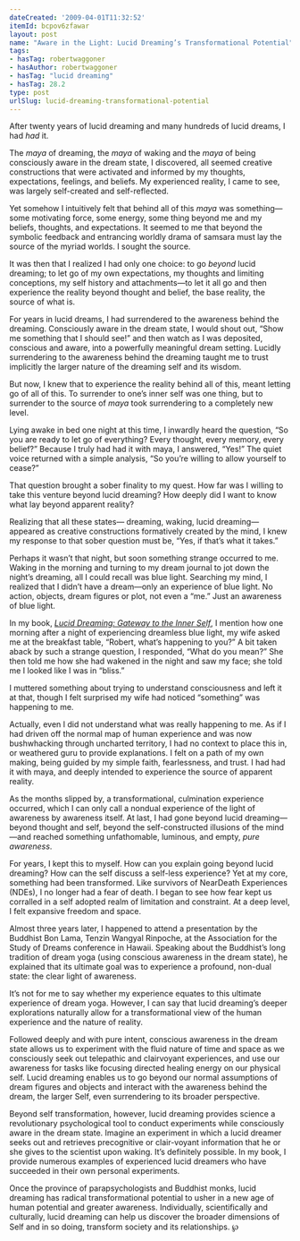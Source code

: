 ```yaml
---
dateCreated: '2009-04-01T11:32:52'
itemId: bcpov6zfawar
layout: post
name: "Aware in the Light: Lucid Dreaming’s Transformational Potential"
tags:
- hasTag: robertwaggoner
- hasAuthor: robertwaggoner
- hasTag: "lucid dreaming"
- hasTag: 28.2
type: post
urlSlug: lucid-dreaming-transformational-potential
---
```


After twenty years of lucid dreaming and many hundreds of lucid dreams, I had *had* it. 

The *maya* of dreaming, the *maya* of waking and the *maya* of being consciously aware in the dream state, I discovered, all seemed creative constructions that were activated and informed by my thoughts, expectations, feelings, and beliefs. My experienced reality, I came to see, was largely self-created and self-reflected.

Yet somehow I intuitively felt that behind all of this *maya* was something—some motivating force, some energy, some thing beyond me and my beliefs, thoughts, and expectations. It seemed to me that beyond the symbolic feedback and entrancing worldly drama of samsara must lay the source of the myriad worlds. I sought the source. 

It was then that I realized I had only one choice: to go *beyond* lucid dreaming; to let go of my own expectations, my thoughts and limiting conceptions, my self history and attachments—to let it all go and then experience the reality beyond thought and belief, the base reality, the source of what is. 

For years in lucid dreams, I had surrendered to the awareness behind the dreaming. Consciously aware in the dream state, I would shout out, “Show me something that I should see!” and then watch as I was deposited, conscious and aware, into a powerfully meaningful dream setting. Lucidly surrendering to the awareness behind the dreaming taught me to trust implicitly the larger nature of the dreaming self and its wisdom. 

But now, I knew that to experience the reality behind all of this, meant letting go of all of this. To surrender to one’s inner self was one thing, but to surrender to the source of *maya* took surrendering to a completely new level. 

Lying awake in bed one night at this time, I inwardly heard the question, “So you are ready to let go of everything? Every thought, every memory, every belief?” Because I truly had had it with maya, I answered, “Yes!” The quiet voice returned with a simple analysis, “So you’re willing to allow yourself to cease?” 

That question brought a sober finality to my quest. How far was I willing to take this venture beyond lucid dreaming? How deeply did I want to know what lay beyond apparent reality? 

Realizing that all these states— dreaming, waking, lucid dreaming— appeared as creative constructions formatively created by the mind, I knew my response to that sober question must be, “Yes, if that’s what it takes.” 

Perhaps it wasn’t that night, but soon something strange occurred to me. Waking in the morning and turning to my dream journal to jot down the night’s dreaming, all I could recall was blue light. Searching my mind, I realized that I didn’t have a dream—only an experience of blue light. No action, objects, dream figures or plot, not even a “me.” Just an awareness of blue light. 

In my book, *[Lucid Dreaming: Gateway to the Inner Self](https://www.lucidadvice.com/books/lucid-dreaming-gateway-to-the-inner-self/)*, I mention how one morning after a night of experiencing dreamless blue light, my wife asked me at the breakfast table, “Robert, what’s happening to you?” A bit taken aback by such a strange question, I responded, “What do you mean?” She then told me how she had wakened in the night and saw my face; she told me I looked like I was in “bliss.” 

I muttered something about trying to understand consciousness and left it at that, though I felt surprised my wife had noticed “something” was happening to me. 

Actually, even I did not understand what was really happening to me. As if I had driven off the normal map of human experience and was now bushwhacking through uncharted territory, I had no context to place this in, or weathered guru to provide explanations. I felt on a path of my own making, being guided by my simple faith, fearlessness, and trust. I had had it with maya, and deeply intended to experience the source of apparent reality. 

As the months slipped by, a transformational, culmination experience occurred, which I can only call a nondual experience of the light of awareness by awareness itself. At last, I had gone beyond lucid dreaming—beyond thought and self, beyond the self-constructed illusions of the mind—and reached something unfathomable, luminous, and empty, *pure awareness*. 

For years, I kept this to myself. How can you explain going beyond lucid dreaming? How can the self discuss a self-less experience? Yet at my core, something had been transformed. Like survivors of NearDeath Experiences (NDEs), I no longer had a fear of death. I began to see how fear kept us corralled in a self adopted realm of limitation and constraint. At a deep level, I felt expansive freedom and space. 

Almost three years later, I happened to attend a presentation by the Buddhist Bon Lama, Tenzin Wangyal Rinpoche, at the Association for the Study of Dreams conference in Hawaii. Speaking about the Buddhist’s long tradition of dream yoga (using conscious awareness in the dream state), he explained that its ultimate goal was to experience a profound, non-dual state: the clear light of awareness.

It’s not for me to say whether my experience equates to this ultimate experience of dream yoga. However, I can say that lucid dreaming’s deeper explorations naturally allow for a transformational view of the human experience and the nature of reality. 

Followed deeply and with pure intent, conscious awareness in the dream state allows us to experiment with the fluid nature of time and space as we consciously seek out telepathic and clairvoyant experiences, and use our awareness for tasks like focusing directed healing energy on our physical self. Lucid dreaming enables us to go beyond our normal assumptions of dream figures and objects and interact with the awareness behind the dream, the larger Self, even surrendering to its broader perspective. 

Beyond self transformation, however, lucid dreaming provides science a revolutionary psychological tool to conduct experiments while consciously aware in the dream state. Imagine an experiment in which a lucid dreamer seeks out and retrieves precognitive or clair-voyant information that he or she gives to the scientist upon waking. It’s definitely possible. In my book, I provide numerous examples of experienced lucid dreamers who have succeeded in their own personal experiments. 

Once the province of parapsychologists and Buddhist monks, lucid dreaming has radical transformational potential to usher in a new age of human potential and greater awareness. Individually, scientifically and culturally, lucid dreaming can help us discover the broader dimensions of Self and in so doing, transform society and its relationships. ℘



